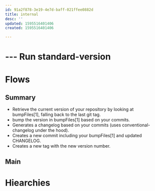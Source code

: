 ```yaml
---
id: 91a2f878-3e19-4e7d-baff-021ffee0882d
title: internal
desc: ''
updated: 1595516401406
created: 1595516401406

---
```


# --- Run standard-version
# Flows
## Summary
- Retrieve the current version of your repository by looking at bumpFiles[1], falling back to the last git tag.
- bump the version in bumpFiles[1] based on your commits.
- Generates a changelog based on your commits (uses conventional-changelog under the hood).
- Creates a new commit including your bumpFiles[1] and updated CHANGELOG.
- Creates a new tag with the new version number.

## Main
# Hiearchies
